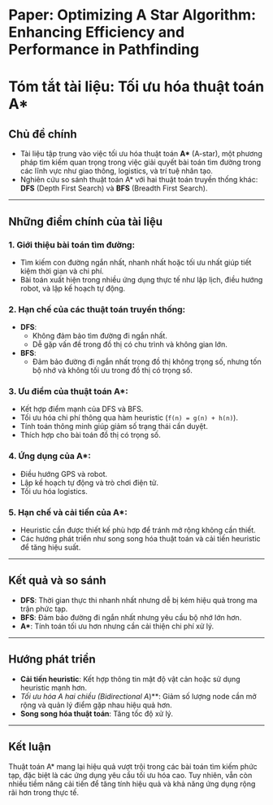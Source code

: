 # Paper: Optimizing A Star Algorithm: Enhancing Efficiency and Performance in Pathfinding

# Tóm tắt tài liệu: Tối ưu hóa thuật toán A\*

## Chủ đề chính

- Tài liệu tập trung vào việc tối ưu hóa thuật toán **A\*** (A-star), một phương pháp tìm kiếm quan trọng trong việc giải quyết bài toán tìm đường trong các lĩnh vực như giao thông, logistics, và trí tuệ nhân tạo.
- Nghiên cứu so sánh thuật toán A\* với hai thuật toán truyền thống khác: **DFS** (Depth First Search) và **BFS** (Breadth First Search).

---

## Những điểm chính của tài liệu

### 1. Giới thiệu bài toán tìm đường:

- Tìm kiếm con đường ngắn nhất, nhanh nhất hoặc tối ưu nhất giúp tiết kiệm thời gian và chi phí.
- Bài toán xuất hiện trong nhiều ứng dụng thực tế như lập lịch, điều hướng robot, và lập kế hoạch tự động.

### 2. Hạn chế của các thuật toán truyền thống:

- **DFS**:
  - Không đảm bảo tìm đường đi ngắn nhất.
  - Dễ gặp vấn đề trong đồ thị có chu trình và không gian lớn.
- **BFS**:
  - Đảm bảo đường đi ngắn nhất trong đồ thị không trọng số, nhưng tốn bộ nhớ và không tối ưu trong đồ thị có trọng số.

### 3. Ưu điểm của thuật toán A\*:

- Kết hợp điểm mạnh của DFS và BFS.
- Tối ưu hóa chi phí thông qua hàm heuristic (`f(n) = g(n) + h(n)`).
- Tính toán thông minh giúp giảm số trạng thái cần duyệt.
- Thích hợp cho bài toán đồ thị có trọng số.

### 4. Ứng dụng của A\*:

- Điều hướng GPS và robot.
- Lập kế hoạch tự động và trò chơi điện tử.
- Tối ưu hóa logistics.

### 5. Hạn chế và cải tiến của A\*:

- Heuristic cần được thiết kế phù hợp để tránh mở rộng không cần thiết.
- Các hướng phát triển như song song hóa thuật toán và cải tiến heuristic để tăng hiệu suất.

---

## Kết quả và so sánh

- **DFS**: Thời gian thực thi nhanh nhất nhưng dễ bị kém hiệu quả trong ma trận phức tạp.
- **BFS**: Đảm bảo đường đi ngắn nhất nhưng yêu cầu bộ nhớ lớn hơn.
- **A\***: Tính toán tối ưu hơn nhưng cần cải thiện chi phí xử lý.

---

## Hướng phát triển

- **Cải tiến heuristic**: Kết hợp thông tin mật độ vật cản hoặc sử dụng heuristic mạnh hơn.
- **Tối ưu hóa A* hai chiều (Bidirectional A*)**: Giảm số lượng node cần mở rộng và quản lý điểm gặp nhau hiệu quả hơn.
- **Song song hóa thuật toán**: Tăng tốc độ xử lý.

---

## Kết luận

Thuật toán A\* mang lại hiệu quả vượt trội trong các bài toán tìm kiếm phức tạp, đặc biệt là các ứng dụng yêu cầu tối ưu hóa cao. Tuy nhiên, vẫn còn nhiều tiềm năng cải tiến để tăng tính hiệu quả và khả năng ứng dụng rộng rãi hơn trong thực tế.

